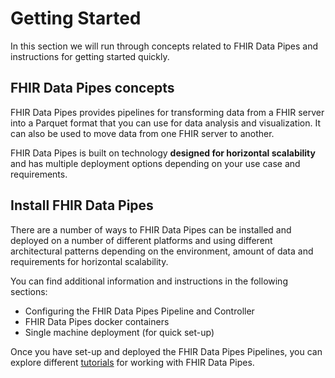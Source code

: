 # Getting Started

In this section we will run through concepts related to FHIR Data Pipes and instructions for getting started quickly.

## FHIR Data Pipes concepts
FHIR Data Pipes provides pipelines for transforming data from a FHIR server into a Parquet format that you can use for data analysis and visualization. It can also be used to move data from one FHIR server to another. 

FHIR Data Pipes is built on technology **designed for horizontal scalability** and has multiple deployment options depending on your use case and requirements.

## Install FHIR Data Pipes
There are a number of ways to FHIR Data Pipes can be installed and deployed on a number of different platforms and using different architectural patterns depending on the environment, amount of data and requirements for horizontal scalability.

You can find additional information and instructions in the following sections:

*   Configuring the FHIR Data Pipes Pipeline and Controller
*   FHIR Data Pipes docker containers
*   Single machine deployment (for quick set-up)

Once you have set-up and deployed the FHIR Data Pipes Pipelines, you can explore different [tutorials](../tutorials.md) for working with FHIR Data Pipes.